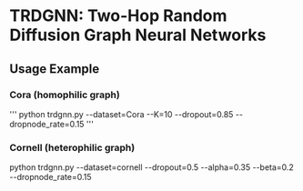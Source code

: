 # TRDGNN: Two-Hop Random Diffusion Graph Neural Networks
## Usage Example
### Cora (homophilic graph)
'''
python trdgnn.py --dataset=Cora --K=10 --dropout=0.85 --dropnode_rate=0.15
'''
### Cornell (heterophilic graph)
python trdgnn.py --dataset=cornell --dropout=0.5 --alpha=0.35 --beta=0.2 --dropnode_rate=0.15
